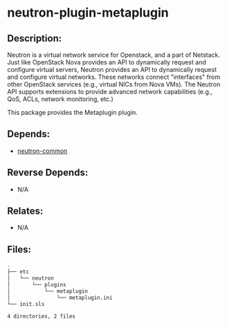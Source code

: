 # neutron-plugin-metaplugin

## Description:

Neutron is a virtual network service for Openstack, and a part of Netstack. Just like OpenStack Nova provides an API to dynamically request and configure virtual servers, Neutron provides an API to dynamically request and configure virtual networks. These networks connect "interfaces" from other OpenStack services (e.g., virtual NICs from Nova VMs). The Neutron API supports extensions to provide advanced network capabilities (e.g., QoS, ACLs, network monitoring, etc.)

This package provides the Metaplugin plugin.

## Depends:

  -  [neutron-common](salt/neutron-common)

## Reverse Depends:

  -  N/A

## Relates:

  -  N/A

## Files:

```bash
.
├── etc
│   └── neutron
│       └── plugins
│           └── metaplugin
│               └── metaplugin.ini
└── init.sls

4 directories, 2 files
```
